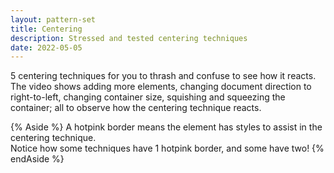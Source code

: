 ```yaml
---
layout: pattern-set
title: Centering
description: Stressed and tested centering techniques
date: 2022-05-05
---
```


5 centering techniques for you to thrash and confuse to see how it reacts. The
video shows adding more elements, changing document direction to right-to-left,
changing container size, squishing and squeezing the container; all to observe
how the centering technique reacts.

<style>
  aside.aside.color-state-info-text {
    display: inline-block
  }
</style>

{% Aside %} 
A hotpink border means the element has styles to assist in the
centering technique. <br>Notice how some techniques have 1 hotpink border, 
and some have two! 
{% endAside %}

